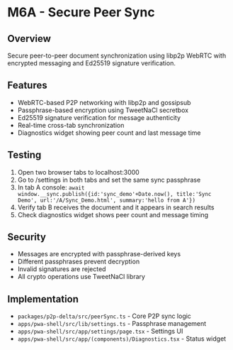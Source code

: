 # M6A - Secure Peer Sync

## Overview
Secure peer-to-peer document synchronization using libp2p WebRTC with encrypted messaging and Ed25519 signature verification.

## Features
- WebRTC-based P2P networking with libp2p and gossipsub
- Passphrase-based encryption using TweetNaCl secretbox
- Ed25519 signature verification for message authenticity
- Real-time cross-tab synchronization
- Diagnostics widget showing peer count and last message time

## Testing
1. Open two browser tabs to localhost:3000
2. Go to /settings in both tabs and set the same sync passphrase
3. In tab A console: `await window.__sync.publish({id:'sync_demo'+Date.now(), title:'Sync Demo', url:'/A/Sync_Demo.html', summary:'hello from A'})`
4. Verify tab B receives the document and it appears in search results
5. Check diagnostics widget shows peer count and message timing

## Security
- Messages are encrypted with passphrase-derived keys
- Different passphrases prevent decryption
- Invalid signatures are rejected
- All crypto operations use TweetNaCl library

## Implementation
- `packages/p2p-delta/src/peerSync.ts` - Core P2P sync logic
- `apps/pwa-shell/src/lib/settings.ts` - Passphrase management
- `apps/pwa-shell/src/app/settings/page.tsx` - Settings UI
- `apps/pwa-shell/src/app/(components)/Diagnostics.tsx` - Status widget
